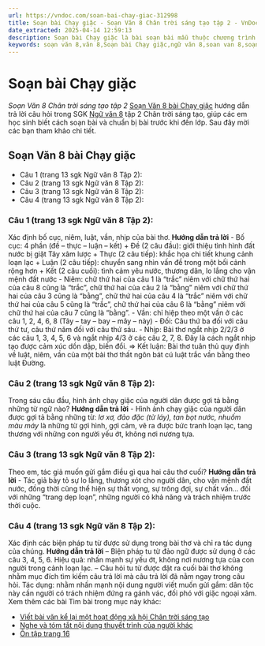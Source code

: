 ```yaml
---
url: https://vndoc.com/soan-bai-chay-giac-312998
title: Soạn bài Chạy giặc - Soạn Văn 8 Chân trời sáng tạo tập 2 - VnDoc.com
date_extracted: 2025-04-14 12:59:13
description: Soạn bài Chạy giặc là bài soạn bài mẫu thuộc chương trình Ngữ văn lớp 8 Chân trời sáng tạo, học kì 1. Mời các bạn cùng tham khảo bài soạn để chuẩn bị cho bài học sắp tới của mình.
keywords: soạn văn 8,văn 8,Soạn bài Chạy giặc,ngữ văn 8,soan van 8,soạn văn lớp 8,giải văn 8,soạn văn 8 tập 1,soạn văn 8 Chạy giặc,soạn Chạy giặc,soạn văn 8 chân trời sáng tạo,văn 8 chân trời sáng tạo,ngữ văn 8 chân trời sáng tạo,Lòng yêu nước của nhân dân ta,soạn bài Chạy giặc lớp 8,soạn văn 8 ctst,soạn Chạy giặc lớp 8
---
```


# Soạn bài Chạy giặc
 _Soạn Văn 8 Chân trời sáng tạo tập 2_
[Soạn Văn 8 bài Chạy giặc](<https://vndoc.com/soan-bai-chay-giac-312998>) hướng dẫn trả lời câu hỏi trong SGK [Ngữ văn 8](<https://vndoc.com/ngu-van-lop8>) tập 2 Chân trời sáng tạo, giúp các em học sinh biết cách soạn bài và chuẩn bị bài trước khi đến lớp. Sau đây mời các bạn tham khảo chi tiết.
## Soạn Văn 8 bài Chạy giặc
  * Câu 1 \(trang 13 sgk Ngữ văn 8 Tập 2\): 
  * Câu 2 \(trang 13 sgk Ngữ văn 8 Tập 2\): 
  * Câu 3 \(trang 13 sgk Ngữ văn 8 Tập 2\): 
  * Câu 4 \(trang 13 sgk Ngữ văn 8 Tập 2\): 

### **Câu 1 \(trang 13 sgk Ngữ văn 8 Tập 2\):**
Xác định bố cục, niêm, luật, vần, nhịp của bài thơ.
**Hướng dẫn trả lời**
\- Bố cục: 4 phần \(đề – thực – luận – kết\)
\+ Đề \(2 câu đầu\): giới thiệu tình hình đất nước bị giặt Tây xâm lược
\+ Thực \(2 câu tiếp\): khắc họa chi tiết khung cảnh loạn lạc
\+ Luận \(2 câu tiếp\): chuyển sang nhìn vấn đề trong một bối cảnh rộng hơn
\+ Kết \(2 câu cuối\): tình cảm yêu nước, thương dân, lo lắng cho vận mệnh đất nước
\- Niêm: chữ thứ hai của câu 1 là “trắc” niêm với chữ thứ hai của câu 8 cũng là “trắc”, chữ thứ hai của câu 2 là “bằng” niêm với chữ thứ hai của câu 3 cũng là “bằng”, chữ thứ hai của câu 4 là “trắc” niêm với chữ thứ hai của câu 5 cũng là “trắc”, chữ thứ hai của câu 6 là “bằng” niêm với chữ thứ hai của câu 7 cũng là “bằng”.
\- Vần: chỉ hiệp theo một vần ở các câu 1, 2, 4, 6, 8 \(Tây – tay – bay – mây – này\)
\- Đối: Câu thứ ba đối với câu thứ tư, câu thứ năm đối với câu thứ sáu.
\- Nhịp: Bài thơ ngắt nhịp 2/2/3 ở các câu 1, 3, 4, 5, 6 và ngắt nhịp 4/3 ở các câu 2, 7, 8. Đây là cách ngắt nhịp tạo được cảm xúc dồn dập, biến đổi.
=> Kết luận: Bài thơ tuân thủ quy định về luật, niêm, vần của một bài thơ thất ngôn bát cú luật trắc vần bằng theo luật Đường.
### **Câu 2 \(trang 13 sgk Ngữ văn 8 Tập 2\):**
Trong sáu câu đầu, hình ảnh chạy giặc của người dân được gợi tả bằng những từ ngữ nào?
**Hướng dẫn trả lời**
\- Hình ảnh chạy giặc của người dân được gợi tả bằng những từ: _lơ xơ, đảo đặc \(từ láy\), tan bọt nước, nhuốm màu máy_ là những từ gợi hình, gợi cảm, vẽ ra được bức tranh loạn lạc, tang thương với những con người yếu ớt, không nơi nương tựa.
### **Câu 3 \(trang 13 sgk Ngữ văn 8 Tập 2\):**
Theo em, tác giả muốn gửi gắm điều gì qua hai câu thơ cuối?
**Hướng dẫn trả lời**
\- Tác giả bày tỏ sự lo lắng, thương xót cho người dân, cho vận mệnh đất nước, đồng thời cũng thể hiện sự thất vọng, sự trông đợi, sự chất vấn... đối với những “trang dẹp loạn”, những người có khả năng và trách nhiệm trước thời cuộc.
### **Câu 4 \(trang 13 sgk Ngữ văn 8 Tập 2\):**
Xác định các biện pháp tu từ được sử dụng trong bài thơ và chỉ ra tác dụng của chúng.
**Hướng dẫn trả lời**
– Biện pháp tu từ đảo ngữ được sử dụng ở các câu 3, 4, 5, 6. Hiệu quả: nhấn mạnh sự yếu ớt, không nơi nương tựa của con người trong cảnh loạn lạc.
– Câu hỏi tu từ được đặt ra cuối bài thơ không nhằm mục đích tìm kiếm câu trả lời mà câu trả lời đã nằm ngay trong câu hỏi. Tác dụng: nhằm nhấn mạnh nội dung người viết muốn gửi gắm: dân tộc này cần người có trách nhiệm đứng ra gánh vác, đối phó với giặc ngoại xâm.
Xem thêm các bài Tìm bài trong mục này khác:
  * [Viết bài văn kể lại một hoạt động xã hội Chân trời sáng tạo](</soan-bai-viet-bai-van-ke-lai-mot-hoat-dong-xa-hoi-chan-troi-sang-tao-312999>)
  * [Nghe và tóm tắt nội dung thuyết trình của người khác](</soan-bai-nghe-va-tom-tat-noi-dung-thuyet-trinh-cua-nguoi-khac-trang-15-313003>)
  * [Ôn tập trang 16](</soan-bai-on-tap-trang-16-313142>)

